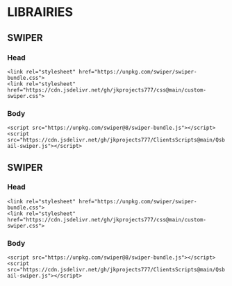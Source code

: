 # LIBRAIRIES

## SWIPER

### Head

```<link rel="stylesheet" href="https://unpkg.com/swiper/swiper-bundle.css">```<br/>
```<link rel="stylesheet" href="https://cdn.jsdelivr.net/gh/jkprojects777/css@main/custom-swiper.css">```

### Body

```<script src="https://unpkg.com/swiper@8/swiper-bundle.js"></script>```<br/>
```<script src="https://cdn.jsdelivr.net/gh/jkprojects777/ClientsScripts@main/Qsbail-swiper.js"></script>```

## SWIPER

### Head

```<link rel="stylesheet" href="https://unpkg.com/swiper/swiper-bundle.css">```<br/>
```<link rel="stylesheet" href="https://cdn.jsdelivr.net/gh/jkprojects777/css@main/custom-swiper.css">```

### Body

```<script src="https://unpkg.com/swiper@8/swiper-bundle.js"></script>```<br/>
```<script src="https://cdn.jsdelivr.net/gh/jkprojects777/ClientsScripts@main/Qsbail-swiper.js"></script>```


